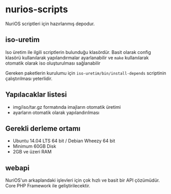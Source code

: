 nurios-scripts
==============
NuriOS scriptleri için hazırlanmış depodur.

iso-uretim
------------
Iso üretim ile ilgili scriptlerin bulunduğu klasördür. Basit olarak config klasörü kullanılarak yapılandırmalar ayarlanabilir ve `make` kullanılarak otomatik olarak iso oluşturulması sağlanabilir

Gereken paketlerin kurulumu için `iso-uretim/bin/install-depends` scriptinin çalıştırılması yeterlidir.

Yapılacaklar listesi
------------
- img/iso/tar.gz formatında imajların otomatik üretimi
- ayarların otomatik olarak yapılandırılması



Gerekli derleme ortamı
-------------
- Ubuntu 14.04 LTS 64 bit / Debian Wheezy 64 bit
- Minimum 60GB Disk
- 2GB ve üzeri RAM




webapi
------------
NuriOS'un arkaplandaki işlevleri için çok hızlı ve basit bir API çözümüdür.
Core PHP Framework ile geliştirilecektir.
